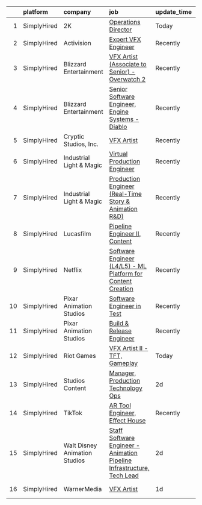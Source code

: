 

|    | platform    | company                       | job                                                                                                                                                                             | update_time   | location            |
|---:|:------------|:------------------------------|:--------------------------------------------------------------------------------------------------------------------------------------------------------------------------------|:--------------|:--------------------|
|  1 | SimplyHired | 2K                            | [Operations Director](https://www.simplyhired.com/job/GjU6mV5Gnya7UWrrc0e5cRoyezV5xHKsdFxSBL84JHeFqNJaRkV0Wg?q=vfx+engineer)                                                    | Today         | Novato, CA          |
|  2 | SimplyHired | Activision                    | [Expert VFX Engineer](https://www.simplyhired.com/job/R9gzBazJlezxlSm2WITE3XlbtPQGysO7ZdrSSFEKrzRcXXxnIFAx0A?q=vfx+engineer)                                                    | Recently      | Woodland Hills, CA  |
|  3 | SimplyHired | Blizzard Entertainment        | [VFX Artist (Associate to Senior) - Overwatch 2](https://www.simplyhired.com/job/2d70J5UkkZ2YmvlvJfcaEqf0vVFEZwLt57euRMmQlk3Afx_2Q_gYzw?q=vfx+engineer)                         | Recently      | Irvine, CA          |
|  4 | SimplyHired | Blizzard Entertainment        | [Senior Software Engineer, Engine Systems - Diablo](https://www.simplyhired.com/job/tMmtCyDUxHf8JJJ5bCNONOHibfhTpYdY-nwQ76oeAkm7OrfyZhRqFg?q=vfx+engineer)                      | Recently      | Irvine, CA          |
|  5 | SimplyHired | Cryptic Studios, Inc.         | [VFX Artist](https://www.simplyhired.com/job/qroaLHSdTHl99y_TMqtKUVR4KJfHQ8KMzznnM8Q3eKnLzD5JLst_wA?q=vfx+engineer)                                                             | Recently      | Los Gatos, CA       |
|  6 | SimplyHired | Industrial Light & Magic      | [Virtual Production Engineer](https://www.simplyhired.com/job/9K5q-GSUctsZy_8R0FRVMThkZmcwVyNw8EBtc6t_2-1GoGnsunIq0A?q=vfx+engineer)                                            | Recently      | Manhattan Beach, CA |
|  7 | SimplyHired | Industrial Light & Magic      | [Production Engineer (Real-Time Story & Animation R&D)](https://www.simplyhired.com/job/9fX2P9OQPGvLGiqrkGNcYrsvo7eCVfw33TzPecOimX_DKnxNTDhjZA?q=vfx+engineer)                  | Recently      | San Francisco, CA   |
|  8 | SimplyHired | Lucasfilm                     | [Pipeline Engineer II, Content](https://www.simplyhired.com/job/dh-RpJrXTtGEYzH1lyyqPNRTFfuJ555Ne3K5rDUqTcx9KvdDcyg2rA?q=vfx+engineer)                                          | Recently      | San Francisco, CA   |
|  9 | SimplyHired | Netflix                       | [Software Engineer (L4/L5) - ML Platform for Content Creation](https://www.simplyhired.com/job/v6xexpT26gnzLlubFvdJJtC7XOyWGnSymnIEqtwspkkwZOUvIjqxdg?q=vfx+engineer)           | Recently      | Remote              |
| 10 | SimplyHired | Pixar Animation Studios       | [Software Engineer in Test](https://www.simplyhired.com/job/hDFX03T2cMRRfzf18rEJXcPj0XNbeeYQfWLefxjzPqiy1AD6OR0OTg?q=vfx+engineer)                                              | Recently      | Emeryville, CA      |
| 11 | SimplyHired | Pixar Animation Studios       | [Build & Release Engineer](https://www.simplyhired.com/job/eLu72HtCL1IMNmVX40JSTI0cdW6819GIARrgWFtFY28hgpcJT-f9Rg?q=vfx+engineer)                                               | Recently      | Emeryville, CA      |
| 12 | SimplyHired | Riot Games                    | [VFX Artist II - TFT, Gameplay](https://www.simplyhired.com/job/xtNHvBwdMUzQmpLrskxw28RofTm5cSV9Np01pWcy-0O8kdyxkd_r_w?q=vfx+engineer)                                          | Today         | Los Angeles, CA     |
| 13 | SimplyHired | Studios Content               | [Manager, Production Technology Ops](https://www.simplyhired.com/job/owv4IZI_pN7eOuda8V69HiNtcGLGf46pGnfKt4G27brCt4lh7apCgw?q=vfx+engineer)                                     | 2d            | Burbank, CA         |
| 14 | SimplyHired | TikTok                        | [AR Tool Engineer, Effect House](https://www.simplyhired.com/job/iM2SfRqlTTMSc6eJYD25qKmgV3Pbd-d8s6I24teIvbc5Ckf4Wi6Qtw?q=vfx+engineer)                                         | Recently      | Mountain View, CA   |
| 15 | SimplyHired | Walt Disney Animation Studios | [Staff Software Engineer - Animation Pipeline Infrastructure, Tech Lead](https://www.simplyhired.com/job/lFYpjjUuDk0wW_mPXMQen_kEY8dsWUcsnSSaQKN9xtamX60KcOyXNw?q=vfx+engineer) | 2d            | Burbank, CA         |
| 16 | SimplyHired | WarnerMedia                   | [VFX Artist](https://www.simplyhired.com/job/1wWe8ygdrr7zcUjeYy2_FIadkQLtpKWtuRqePIioLrTIgsPzX81nDw?q=vfx+engineer)                                                             | 1d            | Carlsbad, CA        |